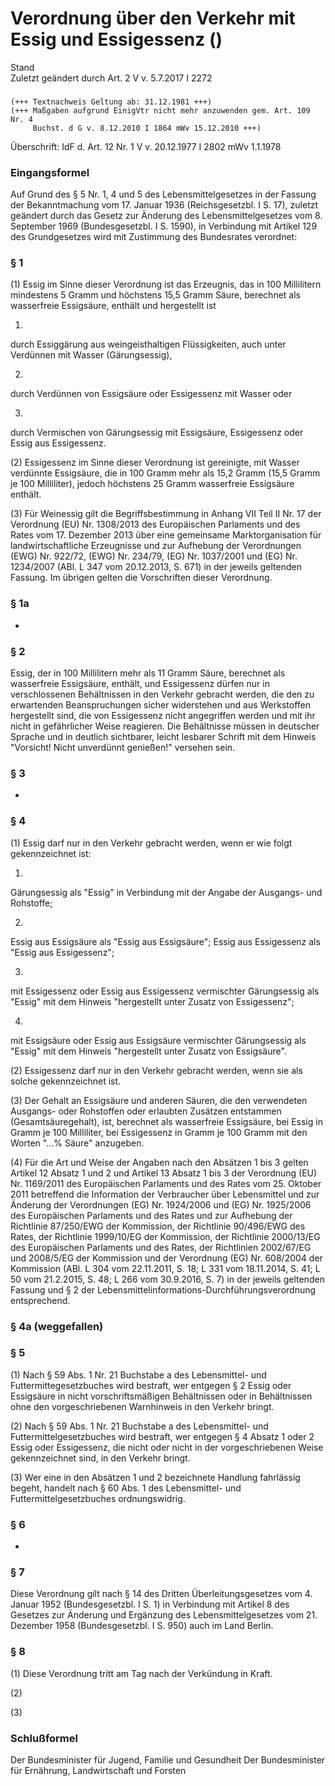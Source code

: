 Verordnung über den Verkehr mit Essig und Essigessenz ()
========================================================

Stand  
Zuletzt geändert durch Art. 2 V v. 5.7.2017 I 2272

### 

```
(+++ Textnachweis Geltung ab: 31.12.1981 +++)
(+++ Maßgaben aufgrund EinigVtr nicht mehr anzuwenden gem. Art. 109 Nr. 4 
     Buchst. d G v. 8.12.2010 I 1864 mWv 15.12.2010 +++)
```

Überschrift: IdF d. Art. 12 Nr. 1 V v. 20.12.1977 I 2802 mWv 1.1.1978

### Eingangsformel

Auf Grund des § 5 Nr. 1, 4 und 5 des Lebensmittelgesetzes in der Fassung der Bekanntmachung vom 17. Januar 1936 (Reichsgesetzbl. I S. 17), zuletzt geändert durch das Gesetz zur Änderung des Lebensmittelgesetzes vom 8. September 1969 (Bundesgesetzbl. I S. 1590), in Verbindung mit Artikel 129 des Grundgesetzes wird mit Zustimmung des Bundesrates verordnet:

### § 1

(1) Essig im Sinne dieser Verordnung ist das Erzeugnis, das in 100 Millilitern mindestens 5 Gramm und höchstens 15,5 Gramm Säure, berechnet als wasserfreie Essigsäure, enthält und hergestellt ist

1.  
durch Essiggärung aus weingeisthaltigen Flüssigkeiten, auch unter Verdünnen mit Wasser (Gärungsessig),

2.  
durch Verdünnen von Essigsäure oder Essigessenz mit Wasser oder

3.  
durch Vermischen von Gärungsessig mit Essigsäure, Essigessenz oder Essig aus Essigessenz.

(2) Essigessenz im Sinne dieser Verordnung ist gereinigte, mit Wasser verdünnte Essigsäure, die in 100 Gramm mehr als 15,2 Gramm (15,5 Gramm je 100 Milliliter), jedoch höchstens 25 Gramm wasserfreie Essigsäure enthält.

(3) Für Weinessig gilt die Begriffsbestimmung in Anhang VII Teil II Nr. 17 der Verordnung (EU) Nr. 1308/2013 des Europäischen Parlaments und des Rates vom 17. Dezember 2013 über eine gemeinsame Marktorganisation für landwirtschaftliche Erzeugnisse und zur Aufhebung der Verordnungen (EWG) Nr. 922/72, (EWG) Nr. 234/79, (EG) Nr. 1037/2001 und (EG) Nr. 1234/2007 (ABl. L 347 vom 20.12.2013, S. 671) in der jeweils geltenden Fassung. Im übrigen gelten die Vorschriften dieser Verordnung.

### § 1a

-

### § 2

Essig, der in 100 Millilitern mehr als 11 Gramm Säure, berechnet als wasserfreie Essigsäure, enthält, und Essigessenz dürfen nur in verschlossenen Behältnissen in den Verkehr gebracht werden, die den zu erwartenden Beanspruchungen sicher widerstehen und aus Werkstoffen hergestellt sind, die von Essigessenz nicht angegriffen werden und mit ihr nicht in gefährlicher Weise reagieren. Die Behältnisse müssen in deutscher Sprache und in deutlich sichtbarer, leicht lesbarer Schrift mit dem Hinweis "Vorsicht! Nicht unverdünnt genießen!" versehen sein.

### § 3

-

### § 4

(1) Essig darf nur in den Verkehr gebracht werden, wenn er wie folgt gekennzeichnet ist:

1.  
Gärungsessig als "Essig" in Verbindung mit der Angabe der Ausgangs- und Rohstoffe;

2.  
Essig aus Essigsäure als "Essig aus Essigsäure"; Essig aus Essigessenz als "Essig aus Essigessenz";

3.  
mit Essigessenz oder Essig aus Essigessenz vermischter Gärungsessig als "Essig" mit dem Hinweis "hergestellt unter Zusatz von Essigessenz";

4.  
mit Essigsäure oder Essig aus Essigsäure vermischter Gärungsessig als "Essig" mit dem Hinweis "hergestellt unter Zusatz von Essigsäure".

(2) Essigessenz darf nur in den Verkehr gebracht werden, wenn sie als solche gekennzeichnet ist.

(3) Der Gehalt an Essigsäure und anderen Säuren, die den verwendeten Ausgangs- oder Rohstoffen oder erlaubten Zusätzen entstammen (Gesamtsäuregehalt), ist, berechnet als wasserfreie Essigsäure, bei Essig in Gramm je 100 Milliliter, bei Essigessenz in Gramm je 100 Gramm mit den Worten "...% Säure" anzugeben.

(4) Für die Art und Weise der Angaben nach den Absätzen 1 bis 3 gelten Artikel 12 Absatz 1 und 2 und Artikel 13 Absatz 1 bis 3 der Verordnung (EU) Nr. 1169/2011 des Europäischen Parlaments und des Rates vom 25. Oktober 2011 betreffend die Information der Verbraucher über Lebensmittel und zur Änderung der Verordnungen (EG) Nr. 1924/2006 und (EG) Nr. 1925/2006 des Europäischen Parlaments und des Rates und zur Aufhebung der Richtlinie 87/250/EWG der Kommission, der Richtlinie 90/496/EWG des Rates, der Richtlinie 1999/10/EG der Kommission, der Richtlinie 2000/13/EG des Europäischen Parlaments und des Rates, der Richtlinien 2002/67/EG und 2008/5/EG der Kommission und der Verordnung (EG) Nr. 608/2004 der Kommission (ABl. L 304 vom 22.11.2011, S. 18; L 331 vom 18.11.2014, S. 41; L 50 vom 21.2.2015, S. 48; L 266 vom 30.9.2016, S. 7) in der jeweils geltenden Fassung und § 2 der Lebensmittelinformations-Durchführungsverordnung entsprechend.

### § 4a (weggefallen)

### § 5

(1) Nach § 59 Abs. 1 Nr. 21 Buchstabe a des Lebensmittel- und Futtermittegesetzbuches wird bestraft, wer entgegen § 2 Essig oder Essigsäure in nicht vorschriftsmäßigen Behältnissen oder in Behältnissen ohne den vorgeschriebenen Warnhinweis in den Verkehr bringt.

(2) Nach § 59 Abs. 1 Nr. 21 Buchstabe a des Lebensmittel- und Futtermittelgesetzbuches wird bestraft, wer entgegen § 4 Absatz 1 oder 2 Essig oder Essigessenz, die nicht oder nicht in der vorgeschriebenen Weise gekennzeichnet sind, in den Verkehr bringt.

(3) Wer eine in den Absätzen 1 und 2 bezeichnete Handlung fahrlässig begeht, handelt nach § 60 Abs. 1 des Lebensmittel- und Futtermittelgesetzbuches ordnungswidrig.

### § 6

-

### § 7

Diese Verordnung gilt nach § 14 des Dritten Überleitungsgesetzes vom 4. Januar 1952 (Bundesgesetzbl. I S. 1) in Verbindung mit Artikel 8 des Gesetzes zur Änderung und Ergänzung des Lebensmittelgesetzes vom 21. Dezember 1958 (Bundesgesetzbl. I S. 950) auch im Land Berlin.

### § 8

(1) Diese Verordnung tritt am Tag nach der Verkündung in Kraft.

(2)

(3)

### Schlußformel

Der Bundesminister für Jugend, Familie und Gesundheit
Der Bundesminister für Ernährung, Landwirtschaft und Forsten
